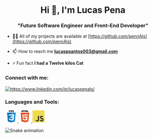<h1 align="center">Hi 👋, I'm Lucas Pena</h1>
<h3 align="center">"Future Software Engineer and Front-End Developer"</h3>

- 👨‍💻 All of my projects are available at [https://github.com/pennAls](https://github.com/pennAls)

- 📫 How to reach me **lucaspsantos003@gmail.com**

- ⚡ Fun fact **I had a Twelve kilos Cat**

<h3 align="left">Connect with me:</h3>
<p align="left">
<a href="https://linkedin.com/in/https://www.linkedin.com/in/lucaspenals/" target="blank"><img align="center" src="https://raw.githubusercontent.com/rahuldkjain/github-profile-readme-generator/master/src/images/icons/Social/linked-in-alt.svg" alt="https://www.linkedin.com/in/lucaspenals/" height="30" width="40" /></a>
</p>

<h3 align="left">Languages and Tools:</h3>
<p align="left"> <a href="https://www.w3schools.com/css/" target="_blank" rel="noreferrer"> <img src="https://raw.githubusercontent.com/devicons/devicon/master/icons/css3/css3-original-wordmark.svg" alt="css3" width="40" height="40"/> </a> <a href="https://www.w3.org/html/" target="_blank" rel="noreferrer"> <img src="https://raw.githubusercontent.com/devicons/devicon/master/icons/html5/html5-original-wordmark.svg" alt="html5" width="40" height="40"/> </a> <a href="https://developer.mozilla.org/en-US/docs/Web/JavaScript" target="_blank" rel="noreferrer"> <img src="https://raw.githubusercontent.com/devicons/devicon/master/icons/javascript/javascript-original.svg" alt="javascript" width="40" height="40"/> </a> </p>

![Snake animation](https://github.com/pennAls/pennAls/blob/output/github-contribution-grid-snake.svg)
